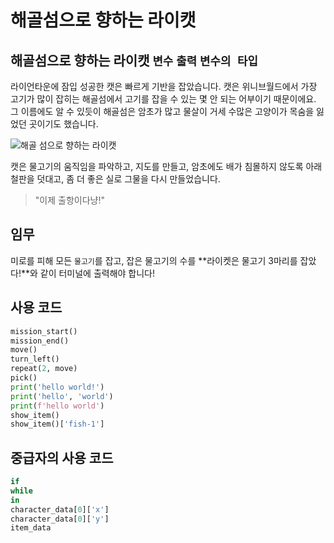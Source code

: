 # 해골섬으로 향하는 라이캣

## 해골섬으로 향하는 라이캣 `변수` `출력` `변수의 타입`

라이언타운에 잠입 성공한 캣은 빠르게 기반을 잡았습니다. 캣은 위니브월드에서 가장 고기가 많이 잡히는 해골섬에서 고기를 잡을 수 있는 몇 안 되는 어부이기 때문이에요. 그 이름에도 알 수 있듯이 해골섬은 암초가 많고 물살이 거세 수많은 고양이가 목숨을 잃었던 곳이기도 했습니다.

![해골 섬으로 향하는 라이캣](./story3-1.png)

캣은 물고기의 움직임을 파악하고, 지도를 만들고, 암초에도 배가 침몰하지 않도록 아래 철판을 덧대고, 좀 더 좋은 실로 그물을 다시 만들었습니다.

> "이제 출항이다냥!"

## 임무

미로를 피해 모든 `물고기`를 잡고, 잡은 물고기의 수를 **라이켓은 물고기 3마리를 잡았다!**와 같이 터미널에 출력해야 합니다!

## 사용 코드

```python
mission_start()
mission_end()
move()
turn_left()
repeat(2, move)
pick()
print('hello world!')
print('hello', 'world')
print(f'hello world')
show_item()
show_item()['fish-1']
```

## 중급자의 사용 코드

```python
if
while
in
character_data[0]['x']
character_data[0]['y']
item_data
```